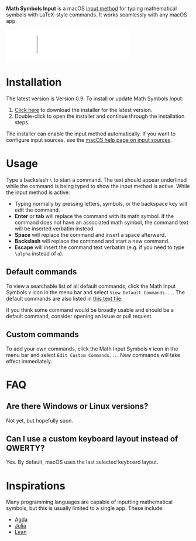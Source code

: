 **Math Symbols Input** is a macOS [input method](https://en.wikipedia.org/wiki/Input_method) for typing mathematical symbols with LaTeX-style commands.
It works seamlessly with any macOS app.

![Math Symbols Input Demo](demo.gif)

# Installation

The latest version is Version 0.9. To install or update Math Symbols Input:

1. [Click here](https://github.com/knrafto/MathSymbolsInput/releases/download/v0.9/MathSymbolsInput.pkg) to download the installer for the latest version.
2. Double-click to open the installer and continue through the installation steps.

The installer can enable the input method automatically. If you want to configure input sources, see the [macOS help page on input sources](
https://support.apple.com/guide/mac-help/type-language-mac-input-sources-mchlp1406/mac).

# Usage

Type a backslash `\` to start a command. The text should appear underlined while the command is being typed to show the input method is active. While the input method is active:

* Typing normally by pressing letters, symbols, or the backspace key will edit the command.
* **Enter** or **tab** will replace the command with its math symbol. If the command does not have an associated math symbol, the command text will be inserted verbatim instead.
* **Space** will replace the command and insert a space afterward.
* **Backslash** will replace the command and start a new command.
* **Escape** will insert the command text verbatim (e.g. if you need to type `\alpha` instead of `α`).

## Default commands

To view a searchable list of all default commands, click the Math Input Symbols `∀` icon in the menu bar and select `View Default Commands...`.
The default commands are also listed in [this text file](https://github.com/knrafto/MathSymbolsInput/blob/master/MathSymbolsInput/commands.txt).

If you think some command would be broadly usable and should be a default command, consider opening an issue or pull request.

## Custom commands

To add your own commands, click the Math Input Symbols `∀` icon in the menu bar and select `Edit Custom Commands...`.
New commands will take effect immediately.

# FAQ

## Are there Windows or Linux versions?

Not yet, but hopefully soon.

## Can I use a custom keyboard layout instead of QWERTY?

Yes. By default, macOS uses the last selected keyboard layout.

# Inspirations

Many programming languages are capable of inputting mathematical symbols, but this is usually limited to a single app. These include:

* [Agda](https://agda.readthedocs.io/en/latest/tools/emacs-mode.html#unicode-input)
* [Julia](https://docs.julialang.org/en/v1/manual/unicode-input/)
* [Lean](https://leanprover.github.io/reference/using_lean.html#features)
